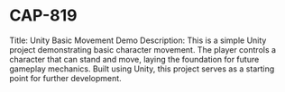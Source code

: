 # CAP-819
Title: Unity Basic Movement Demo  Description: This is a simple Unity project demonstrating basic character movement. The player controls a character that can stand and move, laying the foundation for future gameplay mechanics. Built using Unity, this project serves as a starting point for further development.
